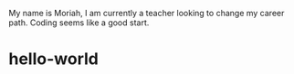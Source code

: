 
My name is Moriah, I am currently a teacher looking to change my career path. 
Coding seems like a good start.
# hello-world

